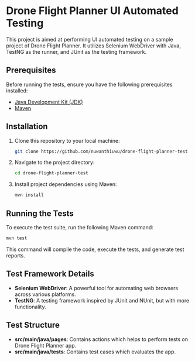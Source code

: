 # Drone Flight Planner UI Automated Testing

This project is aimed at performing UI automated testing on a sample project of Drone Flight Planner. It utilizes Selenium WebDriver with Java, TestNG as the runner, and JUnit as the testing framework.

## Prerequisites

Before running the tests, ensure you have the following prerequisites installed:

- [Java Development Kit (JDK)](https://www.oracle.com/java/technologies/javase-jdk11-downloads.html)
- [Maven](https://maven.apache.org/download.cgi)

## Installation

1. Clone this repository to your local machine:

    ```bash
    git clone https://github.com/nuwanthiuwu/drone-flight-planner-test
    ```

2. Navigate to the project directory:

    ```bash
    cd drone-flight-planner-test
    ```

3. Install project dependencies using Maven:

    ```bash
    mvn install
    ```

## Running the Tests

To execute the test suite, run the following Maven command:

```bash
mvn test
```

This command will compile the code, execute the tests, and generate test reports.

## Test Framework Details

- **Selenium WebDriver**: A powerful tool for automating web browsers across various platforms.
- **TestNG**: A testing framework inspired by JUnit and NUnit, but with more functionality.

## Test Structure

- **src/main/java/pages**: Contains actions which helps to perform tests on Drone Flight Planner app.
- **src/main/java/tests**: Contains test cases which evaluates the app.
